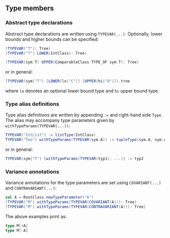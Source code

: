 Type members
------------

### Abstract type declarations

Abstract type declarations are written using `TYPEVAR(...)`. Optionally, lower bounds and higher bounds can be specified:

```scala
(TYPEVAR("T"): Tree)
(TYPEVAR("T") LOWER(IntClass): Tree)

(TYPEVAR(sym.T) UPPER(ComparableClass TYPE_OF sym.T): Tree)
```

or in general:

```scala
(TYPEVAR(sym|"T") [LOWER(lo|"C")] [UPPER(hi|"D")]).tree
```

where `lo` denotes an optional lower bound type and `hi` upper bound type.

### Type alias definitions

Type alias definitions are written by appending `:=` and right-hand side `Type`. The alias may accompany type parameters given by `withTypeParams(TYPEVAR(...))`:

```scala
TYPEVAR("IntList") := listType(IntClass)
TYPEVAR("Two") withTypeParams(TYPEVAR(sym.A)) := tupleType(sym.A, sym.A)
```

or in general:

```scala
TYPEVAR(sym|"T") [withTypeParams(TYPEVAR(typ1), ...)] := typ2
```

### Variance annotations

Variance annotations for the type parameters are set using `COVARIANT(...)` and `CONTRAVARIANT(...)`:

```scala
val A = RootClass.newTypeParameter("A")
(TYPEVAR("M") withTypeParams(TYPEVAR(COVARIANT(A))): Tree)
(TYPEVAR("M") withTypeParams(TYPEVAR(CONTRAVARIANT(A))): Tree)
```

The above examples print as:

```scala
type M[+A]
type M[-A]
```
